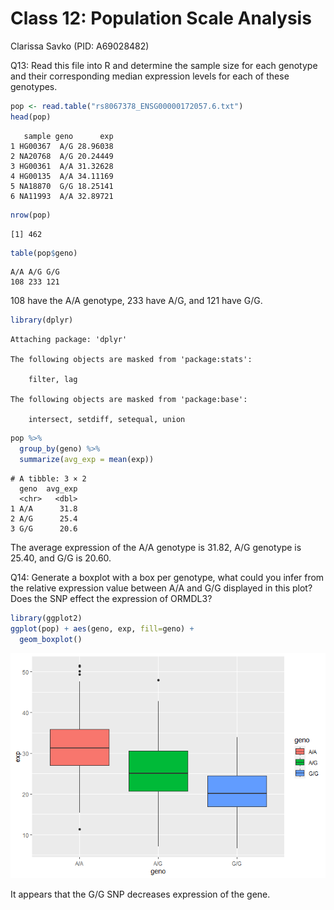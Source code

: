 # Class 12: Population Scale Analysis
Clarissa Savko (PID: A69028482)

Q13: Read this file into R and determine the sample size for each
genotype and their corresponding median expression levels for each of
these genotypes.

``` r
pop <- read.table("rs8067378_ENSG00000172057.6.txt")
head(pop)
```

       sample geno      exp
    1 HG00367  A/G 28.96038
    2 NA20768  A/G 20.24449
    3 HG00361  A/A 31.32628
    4 HG00135  A/A 34.11169
    5 NA18870  G/G 18.25141
    6 NA11993  A/A 32.89721

``` r
nrow(pop)
```

    [1] 462

``` r
table(pop$geno)
```


    A/A A/G G/G 
    108 233 121 

108 have the A/A genotype, 233 have A/G, and 121 have G/G.

``` r
library(dplyr)
```


    Attaching package: 'dplyr'

    The following objects are masked from 'package:stats':

        filter, lag

    The following objects are masked from 'package:base':

        intersect, setdiff, setequal, union

``` r
pop %>%
  group_by(geno) %>%
  summarize(avg_exp = mean(exp))
```

    # A tibble: 3 × 2
      geno  avg_exp
      <chr>   <dbl>
    1 A/A      31.8
    2 A/G      25.4
    3 G/G      20.6

The average expression of the A/A genotype is 31.82, A/G genotype is
25.40, and G/G is 20.60.

Q14: Generate a boxplot with a box per genotype, what could you infer
from the relative expression value between A/A and G/G displayed in this
plot? Does the SNP effect the expression of ORMDL3?

``` r
library(ggplot2)
ggplot(pop) + aes(geno, exp, fill=geno) + 
  geom_boxplot()
```

![](class-12-population-scale_files/figure-commonmark/unnamed-chunk-5-1.png)

It appears that the G/G SNP decreases expression of the gene.

